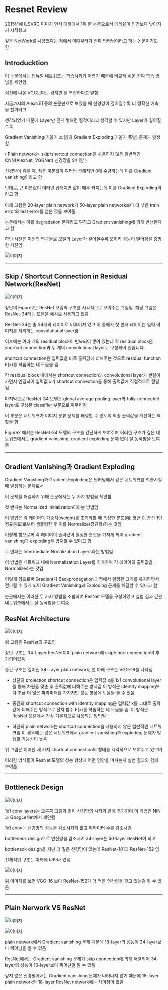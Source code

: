 # Resnet Review

2015년에 ILSVRC 이미지 인식 대회에서 1위 한 논문으로서 에러율이 인간보다 낮아지기 시작했고

깊은 NetWork를 사용했다는 점에서 이때부터가 진짜 딥러닝이라고 하는 논문이기도 함

## Introducktion

이 논문에서는 딥뉴럴 네트워크는 학습시키기 어렵기 때문에 비교적 쉬운 잔여 학습 방법을 제안함

직전에 나온 VGG보다는 깊지만 덜 복잡하다고 말함

지금까지의 AlexNET등의 논문만으로 보았을 때 신경망이 깊어질수록 더 정확한 예측을 할거라고

생각되었기 때문에 Layer만 깊게 쌓으면 될것이라고 생각할 수 있지만 Layer가 깊어질 수록

Gradient Vanishing(기울기 소실)과 Gradient Exploding(기울기 폭발) 문제가 발생함

( Plain network는 skip/shortcut connection을 사용하지 않은 일반적인 CNN(AlexNet, VGGNet) 신경망을 의미함 )

신경망이 깊을 때, 작은 미분값이 여러번 곱해지면 0에 수렴하는데 이를 Gradient vanishing이라고 함

반대로, 큰 미분값이 여러번 곱해지면 값이 매우 커지는데 이를 Gradient Exploding이라고 함

아래 그림은 20-layer plain network가 50-layer plain network보다 더 낮은 train error와 test error를 얻은 것을 보여줌

논문에서는 이를 degradation 문제라고 말하고 Gradient vanishing에 의해 발생한다고 함

하단 사진은 이전의 연구들로 모델의 Layer가 깊어질수록 오히려 성능이 떨어짐을 증명한 사진임

![이미지](https://img1.daumcdn.net/thumb/R1280x0/?scode=mtistory2&fname=https%3A%2F%2Fblog.kakaocdn.net%2Fdn%2Fcyb9pL%2FbtqYur1rFVH%2FatPKJaR6i5xGgz9V6pek21%2Fimg.png)

---

## Skip / Shortcut Connection in Residual Network(ResNet)


![이미지](https://img1.daumcdn.net/thumb/R1280x0/?scode=mtistory2&fname=https%3A%2F%2Fblog.kakaocdn.net%2Fdn%2Fbmdg7R%2FbtqYDjgD1TR%2Fp6qeoRgyJlJvBjKnTPNB9k%2Fimg.png)

상단의 Figure2는 ResNet 모델의 구조를 시각적으로 보여주는 그림임. 해당 그림은 ResNet-34라는 모델을 예시로 사용하고 있음

ResNet-34는 총 34개의 레이어로 이루어져 있고 이 중에서 첫 번째 레이어는 입력 이미지를 처리하는 convolutional layer임

이후에는 여러 개의 residual block이 반복되어 쌓여 있는데 각 residual block은 shortcut connection과 두 개의 convolutional layer로 구성되어 있습니다.

shortcut connection은 입력값을 바로 출력값에 더해주는 것으로 residual function F(x)를 학습하는 데 도움을 줌

각 residual block 내에서는 shortcut connection과 convolutional layer가 번갈아가면서 연결되어 입력값 x가 shortcut connection을 통해 출력값에 직접적으로 전달됨

마지막으로 ResNet-34 모델은 global average pooling layer와 fully-connected layer로 구성된 classifier 부분으로 마무리됨

이 부분은 네트워크가 이미지 분류 문제를 해결할 수 있도록 최종 출력값을 계산하는 역할을 함

Figure2 에서는 ResNet-34 모델의 구조를 간단하게 보여주며 이러한 구조가 깊은 네트워크에서도 gradient vanishing, gradient exploding 문제 없이 잘 동작함을 보여줌

---

## Gradient Vanishing과 Gradient Exploding

Gradient Vanishing과 Gradient Exploding은 딥러닝에서 깊은 네트워크를 학습시킬 때 발생하는 문제로서

이 문제를 해결하기 위해 논문에서는 두 가지 방법을 제안함

첫 번째는 Normalized Initialization이라는 방법임

이 방법은 각 레이어의 가중치(weight)를 초기화할 때 특정한 분포(예: 평균 0, 분산 1인 정규분포)로부터 샘플링한 후 이를 Normalize(정규화)하는 것임

이렇게 함으로써 각 레이어의 출력값이 일정한 분산을 가지게 되어 gradient vanishing과 exploding을 방지할 수 있다고 함

두 번째는 Intermediate Nrmalization Layers라는 방법임

이 방법은 네트워크 내에 Normalization Layer를 추가하여 각 레이어의 출력값을 Normalize하는 것임

이렇게 함으로써 Gradient가 Backpropagation 과정에서 일정한 크기를 유지하면서 전파될 수 있게 되어 Gradient Vanishing과 Exploding 문제를 해결할 수 있다고 함

논문에서는 이러한 두 가지 방법을 조합하여 ResNet 모델을 구성하였고 실험 결과 깊은 네트워크에서도 잘 동작함을 보여줌

## ResNet Architecture

![이미지](https://img1.daumcdn.net/thumb/R1280x0/?scode=mtistory2&fname=https%3A%2F%2Fblog.kakaocdn.net%2Fdn%2FbQfaUX%2FbtqYAtD1KcX%2FZdc4DLFzR9SoJYBlO6M1uK%2Fimg.png)

위 그림은 ResNet의 구조임

상단 구조는 34-Layer ResNet이며 plain network에 skip/short connection이 추가되어있음

중간 구조는 깊어진 34-Layer plain network, 맨 아래 구조는 VGG-19를 나타냄

- 상단의 projection shortcut connection은 입력값 x를 1x1 convolutional layer를 통해 차원을 맞춘 후 출력값에 더해주는 방식임
이 방식은 identity mapping보다 조금 더 많은 파라미터를 가지지만 성능 향상에 도움을 줄 수 있음

- 중간의 shortcut connection with identity mapping은 입력값 x를 그대로 출력값에 더해주는 방식으로
잔차 함수 F(x)를 학습하는 데 도움을 줌. 이 방식은 ResNet 모델에서 가장 기본적으로 사용되는 방법임

- 하단의 plain network는 shortcut connection을 사용하지 않은 일반적인 네트워크임
이 경우에는 깊은 네트워크에서 gradient vanishing과 exploding 문제가 발생할 가능성이 높음

위 그림은 이러한 세 가지 shortcut connection의 형태를 시각적으로 보여주고 있으며

이러한 방식들이 ResNet 모델의 성능 향상에 어떤 영향을 미치는지 실험 결과와 함께 보여줌

---

## Bottleneck Design

![이미지](https://img1.daumcdn.net/thumb/R1280x0/?scode=mtistory2&fname=https%3A%2F%2Fblog.kakaocdn.net%2Fdn%2FB5i5c%2FbtqYDjnmO9t%2F4mYzLdkp1eIeUUs68vkepK%2Fimg.png)

1x1 conv layers는 오른쪽 그림과 같이 신경망의 시작과 끝에 추가되며 이 기법은 NIN과 GoogLeNet에서 제안됨

1x1 conv는 신경망의 성능을 감소시키지 않고 파라미터 수를 감소시킴

bottleneck design으로 연산량을 감소시켜 34-layer는 50-layer ResNet이 되고

bottleneck design을 지닌 더 깊은 신경망이 있는데 ResNet-101과 ResNet-152 임

전체적인 구조는 아래에 나타나 있음

![이미지](https://img1.daumcdn.net/thumb/R1280x0/?scode=mtistory2&fname=https%3A%2F%2Fblog.kakaocdn.net%2Fdn%2Fbbk33p%2FbtqYxpoqUIf%2Fc9iP9l9LTmwv6VCfcXso9k%2Fimg.png)

위 이미지를 보면 VGG-16 보다 ResNet-152가 더 적은 연산량을 갖고 있는걸 알 수 있음

---

## Plain Nerwork VS ResNet

![이미지](https://img1.daumcdn.net/thumb/R1280x0/?scode=mtistory2&fname=https%3A%2F%2Fblog.kakaocdn.net%2Fdn%2FqSLDE%2FbtqYE8y96aq%2FptTau1wCNqnedWlHZ4LL61%2Fimg.png)

![이미지](https://img1.daumcdn.net/thumb/R1280x0/?scode=mtistory2&fname=https%3A%2F%2Fblog.kakaocdn.net%2Fdn%2FrUPNa%2FbtqYDj17YPx%2FLfgFTWCpN0qLPHw9u0P880%2Fimg.png)

plain network에서 Gradient vanishing 문제 때문에 18-layer의 성능이 34-layer보다 뛰어남을 알 수 있음

ResNet에서는 Gradient vanishing 문제가 skip connection에 의해 해결되어 34-layer의 성능이 18-layer보다 뛰어난걸 알 수 있음

깊지 않은 신경망에서는 Gradient vanishing 문제가 나타나지 않기 때문에 18-layer plain network와 18-layer ResNet network에는 차이점이 없음

